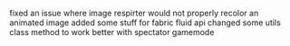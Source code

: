 fixed an issue where image respirter would not properly recolor an animated image
added some stuff for fabric fluid api
changed some utils class method to work better with spectator gamemode